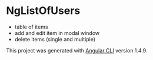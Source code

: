 # NgListOfUsers

- table of items
- add and edit item in modal window
- delete items (single and multiple)

This project was generated with [Angular CLI](https://github.com/angular/angular-cli) version 1.4.9.
